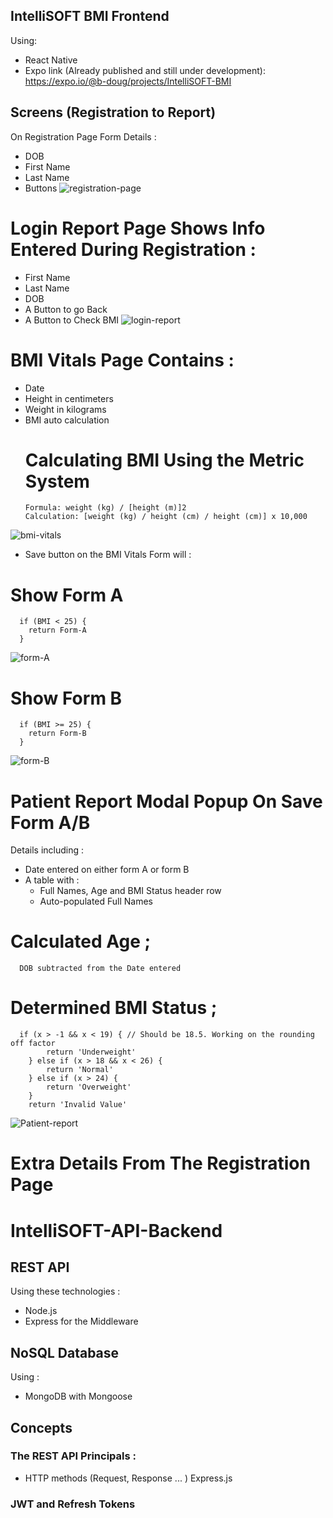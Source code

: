 ## IntelliSOFT BMI Frontend

Using:

- React Native
- Expo link (Already published and still under development):
  https://expo.io/@b-doug/projects/IntelliSOFT-BMI

## Screens (Registration to Report)

On Registration Page Form Details :

- DOB
- First Name
- Last Name
- Buttons
  ![registration-page](https://user-images.githubusercontent.com/17353534/134855537-c76ab5b2-e8d9-4d63-a410-f3fb25c69e6b.jpg)

# Login Report Page Shows Info Entered During Registration :

- First Name
- Last Name
- DOB
- A Button to go Back
- A Button to Check BMI
  ![login-report](https://user-images.githubusercontent.com/17353534/134855548-3701eb18-2def-4d3e-84ee-0f3f86fcadb4.jpg)

# BMI Vitals Page Contains :

- Date
- Height in centimeters
- Weight in kilograms
- BMI auto calculation
  # Calculating BMI Using the Metric System
      Formula: weight (kg) / [height (m)]2
      Calculation: [weight (kg) / height (cm) / height (cm)] x 10,000

![bmi-vitals](https://user-images.githubusercontent.com/17353534/134855579-32569d3a-caed-48b3-8c7c-047f9f5077df.jpg)

- Save button on the BMI Vitals Form will :

# Show Form A

      if (BMI < 25) {
        return Form-A
      }

![form-A](https://user-images.githubusercontent.com/17353534/134855761-4cf8457b-57be-4c4a-83b7-0eb20173e1f8.jpg)

# Show Form B

      if (BMI >= 25) {
        return Form-B
      }

![form-B](https://user-images.githubusercontent.com/17353534/134855744-b2c89243-8d84-4c51-9cb1-98d261a24ae6.jpg)

# Patient Report Modal Popup On Save Form A/B

Details including :

- Date entered on either form A or form B
- A table with :
  - Full Names, Age and BMI Status header row
  - Auto-populated Full Names

# Calculated Age ;

      DOB subtracted from the Date entered

# Determined BMI Status ;

      if (x > -1 && x < 19) { // Should be 18.5. Working on the rounding off factor
            return 'Underweight'
        } else if (x > 18 && x < 26) {
            return 'Normal'
        } else if (x > 24) {
            return 'Overweight'
        }
        return 'Invalid Value'

![Patient-report](https://user-images.githubusercontent.com/17353534/134855791-9d804135-e2ee-4fdc-8eb7-bcf7e5213a98.jpg)

# Extra Details From The Registration Page

# IntelliSOFT-API-Backend

## REST API

Using these technologies :

- Node.js
- Express for the Middleware

## NoSQL Database

Using :

- MongoDB with Mongoose

## Concepts

### The REST API Principals :

- HTTP methods (Request, Response ... ) Express.js

### JWT and Refresh Tokens
